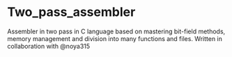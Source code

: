 # Two_pass_assembler
Assembler in two pass in C language based on mastering bit-field methods, memory management and division into many functions and files.
Written in collaboration with @noya315
